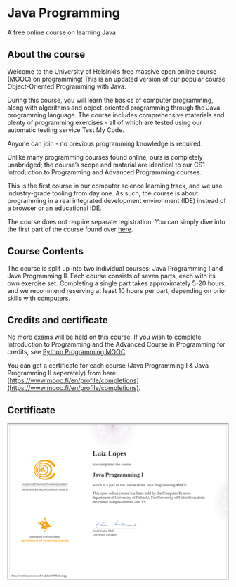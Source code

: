 # Java Programming

A free online course on learning Java

## About the course

Welcome to the University of Helsinki’s free massive open online course (MOOC) on programming! This is an updated version of our popular course Object-Oriented Programming with Java.

During this course, you will learn the basics of computer programming, along with algorithms and object-oriented programming through the Java programming language. The course includes comprehensive materials and plenty of programming exercises - all of which are tested using our automatic testing service Test My Code.

Anyone can join - no previous programming knowledge is required.

Unlike many programming courses found online, ours is completely unabridged; the course’s scope and material are identical to our CS1 Introduction to Programming and Advanced Programming courses.

This is the first course in our computer science learning track, and we use industry-grade tooling from day one. As such, the course is about programming in a real integrated development environment (IDE) instead of a browser or an educational IDE.

The course does not require separate registration. You can simply dive into the first part of the course found over [here](https://java-programming.mooc.fi/part-1).

## Course Contents

The course is split up into two individual courses: Java Programming I and Java Programming II. Each course consists of seven parts, each with its own exercise set. Completing a single part takes approximately 5-20 hours, and we recommend reserving at least 10 hours per part, depending on prior skills with computers.

## Credits and certificate

No more exams will be held on this course. If you wish to complete Introduction to Programming and the Advanced Course in Programming for credits, see [Python Programming MOOC](https://programming-23.mooc.fi/).

You can get a certificate for each course (Java Programming I & Java Programming II seperately) from here: [https://www.mooc.fi/en/profile/completions](https://www.mooc.fi/en/profile/completions).

## Certificate

![](https://github.com/luizclsoares/mooc-java-programming-i/blob/main/certificate-java-programming-i.png)
